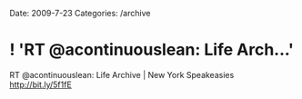 Date: 2009-7-23
Categories: /archive

# ! 'RT @acontinuouslean: Life Arch...'

RT @acontinuouslean: Life Archive | New York Speakeasies <a href="http://bit.ly/5f1fE" rel="nofollow">http://bit.ly/5f1fE</a>
